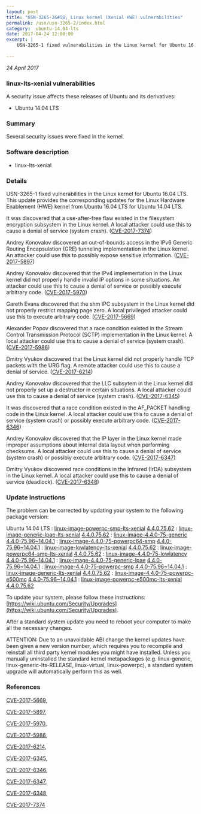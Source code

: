 ```yaml
---
layout: post
title: "USN-3265-2&#58; Linux kernel (Xenial HWE) vulnerabilities"
permalink: /usn/usn-3265-2/index.html
category:  ubuntu-14.04-lts
date: 2017-04-24 12:00:00
excerpt: |
    USN-3265-1 fixed vulnerabilities in the Linux kernel for Ubuntu 16.04 LTS. This update provides the corresponding updates for the Linux Hardware Enablement (HWE) kernel from Ubuntu 16.04 LTS for Ubuntu 14.04 LTS.
    
--- 
```

 
 

*24 April 2017*

### linux-lts-xenial vulnerabilities

A security issue affects these releases of Ubuntu and its derivatives:

* Ubuntu 14.04 LTS

### Summary

Several security issues were fixed in the kernel. 

### Software description

* linux-lts-xenial 

### Details

USN-3265-1 fixed vulnerabilities in the Linux kernel for Ubuntu 16.04 LTS. This update provides the corresponding updates for the Linux Hardware Enablement (HWE) kernel from Ubuntu 16.04 LTS for Ubuntu 14.04 LTS.

It was discovered that a use-after-free flaw existed in the filesystem encryption subsystem in the Linux kernel. A local attacker could use this to cause a denial of service (system crash). ([CVE-2017-7374](http://people.ubuntu.com/~ubuntu-security/cve/CVE-2017-7374))

Andrey Konovalov discovered an out-of-bounds access in the IPv6 Generic Routing Encapsulation (GRE) tunneling implementation in the Linux kernel. An attacker could use this to possibly expose sensitive information. ([CVE-2017-5897](http://people.ubuntu.com/~ubuntu-security/cve/CVE-2017-5897))

Andrey Konovalov discovered that the IPv4 implementation in the Linux kernel did not properly handle invalid IP options in some situations. An attacker could use this to cause a denial of service or possibly execute arbitrary code. ([CVE-2017-5970](http://people.ubuntu.com/~ubuntu-security/cve/CVE-2017-5970))

Gareth Evans discovered that the shm IPC subsystem in the Linux kernel did not properly restrict mapping page zero. A local privileged attacker could use this to execute arbitrary code. ([CVE-2017-5669](http://people.ubuntu.com/~ubuntu-security/cve/CVE-2017-5669))

Alexander Popov discovered that a race condition existed in the Stream Control Transmission Protocol (SCTP) implementation in the Linux kernel. A local attacker could use this to cause a denial of service (system crash). ([CVE-2017-5986](http://people.ubuntu.com/~ubuntu-security/cve/CVE-2017-5986))

Dmitry Vyukov discovered that the Linux kernel did not properly handle TCP packets with the URG flag. A remote attacker could use this to cause a denial of service. ([CVE-2017-6214](http://people.ubuntu.com/~ubuntu-security/cve/CVE-2017-6214))

Andrey Konovalov discovered that the LLC subsytem in the Linux kernel did not properly set up a destructor in certain situations. A local attacker could use this to cause a denial of service (system crash). ([CVE-2017-6345](http://people.ubuntu.com/~ubuntu-security/cve/CVE-2017-6345))

It was discovered that a race condition existed in the AF_PACKET handling code in the Linux kernel. A local attacker could use this to cause a denial of service (system crash) or possibly execute arbitrary code. ([CVE-2017-6346](http://people.ubuntu.com/~ubuntu-security/cve/CVE-2017-6346))

Andrey Konovalov discovered that the IP layer in the Linux kernel made improper assumptions about internal data layout when performing checksums. A local attacker could use this to cause a denial of service (system crash) or possibly execute arbitrary code. ([CVE-2017-6347](http://people.ubuntu.com/~ubuntu-security/cve/CVE-2017-6347))

Dmitry Vyukov discovered race conditions in the Infrared (IrDA) subsystem in the Linux kernel. A local attacker could use this to cause a denial of service (deadlock). ([CVE-2017-6348](http://people.ubuntu.com/~ubuntu-security/cve/CVE-2017-6348)) 

### Update instructions

The problem can be corrected by updating your system to the following package version:

Ubuntu 14.04 LTS
 : [linux-image-powerpc-smp-lts-xenial](https://launchpad.net/ubuntu/+source/linux-lts-xenial) <span> [4.4.0.75.62](https://launchpad.net/ubuntu/+source/linux-lts-xenial/4.4.0-75.96~14.04.1) </span> 
 : [linux-image-generic-lpae-lts-xenial](https://launchpad.net/ubuntu/+source/linux-lts-xenial) <span> [4.4.0.75.62](https://launchpad.net/ubuntu/+source/linux-lts-xenial/4.4.0-75.96~14.04.1) </span> 
 : [linux-image-4.4.0-75-generic](https://launchpad.net/ubuntu/+source/linux-lts-xenial) <span> [4.4.0-75.96~14.04.1](https://launchpad.net/ubuntu/+source/linux-lts-xenial/4.4.0-75.96~14.04.1) </span> 
 : [linux-image-4.4.0-75-powerpc64-smp](https://launchpad.net/ubuntu/+source/linux-lts-xenial) <span> [4.4.0-75.96~14.04.1](https://launchpad.net/ubuntu/+source/linux-lts-xenial/4.4.0-75.96~14.04.1) </span> 
 : [linux-image-lowlatency-lts-xenial](https://launchpad.net/ubuntu/+source/linux-lts-xenial) <span> [4.4.0.75.62](https://launchpad.net/ubuntu/+source/linux-lts-xenial/4.4.0-75.96~14.04.1) </span> 
 : [linux-image-powerpc64-smp-lts-xenial](https://launchpad.net/ubuntu/+source/linux-lts-xenial) <span> [4.4.0.75.62](https://launchpad.net/ubuntu/+source/linux-lts-xenial/4.4.0-75.96~14.04.1) </span> 
 : [linux-image-4.4.0-75-lowlatency](https://launchpad.net/ubuntu/+source/linux-lts-xenial) <span> [4.4.0-75.96~14.04.1](https://launchpad.net/ubuntu/+source/linux-lts-xenial/4.4.0-75.96~14.04.1) </span> 
 : [linux-image-4.4.0-75-generic-lpae](https://launchpad.net/ubuntu/+source/linux-lts-xenial) <span> [4.4.0-75.96~14.04.1](https://launchpad.net/ubuntu/+source/linux-lts-xenial/4.4.0-75.96~14.04.1) </span> 
 : [linux-image-4.4.0-75-powerpc-smp](https://launchpad.net/ubuntu/+source/linux-lts-xenial) <span> [4.4.0-75.96~14.04.1](https://launchpad.net/ubuntu/+source/linux-lts-xenial/4.4.0-75.96~14.04.1) </span> 
 : [linux-image-generic-lts-xenial](https://launchpad.net/ubuntu/+source/linux-lts-xenial) <span> [4.4.0.75.62](https://launchpad.net/ubuntu/+source/linux-lts-xenial/4.4.0-75.96~14.04.1) </span> 
 : [linux-image-4.4.0-75-powerpc-e500mc](https://launchpad.net/ubuntu/+source/linux-lts-xenial) <span> [4.4.0-75.96~14.04.1](https://launchpad.net/ubuntu/+source/linux-lts-xenial/4.4.0-75.96~14.04.1) </span> 
 : [linux-image-powerpc-e500mc-lts-xenial](https://launchpad.net/ubuntu/+source/linux-lts-xenial) <span> [4.4.0.75.62](https://launchpad.net/ubuntu/+source/linux-lts-xenial/4.4.0-75.96~14.04.1) </span> 

To update your system, please follow these instructions: [https://wiki.ubuntu.com/Security/Upgrades](https://wiki.ubuntu.com/Security/Upgrades).

After a standard system update you need to reboot your computer to make all the necessary changes.

ATTENTION: Due to an unavoidable ABI change the kernel updates have been given a new version number, which requires you to recompile and reinstall all third party kernel modules you might have installed. Unless you manually uninstalled the standard kernel metapackages (e.g. linux-generic, linux-generic-lts-RELEASE, linux-virtual, linux-powerpc), a standard system upgrade will automatically perform this as well. 

### References

 
 [CVE-2017-5669](http://people.ubuntu.com/~ubuntu-security/cve/CVE-2017-5669), 

 [CVE-2017-5897](http://people.ubuntu.com/~ubuntu-security/cve/CVE-2017-5897), 

 [CVE-2017-5970](http://people.ubuntu.com/~ubuntu-security/cve/CVE-2017-5970), 

 [CVE-2017-5986](http://people.ubuntu.com/~ubuntu-security/cve/CVE-2017-5986), 

 [CVE-2017-6214](http://people.ubuntu.com/~ubuntu-security/cve/CVE-2017-6214), 

 [CVE-2017-6345](http://people.ubuntu.com/~ubuntu-security/cve/CVE-2017-6345), 

 [CVE-2017-6346](http://people.ubuntu.com/~ubuntu-security/cve/CVE-2017-6346), 

 [CVE-2017-6347](http://people.ubuntu.com/~ubuntu-security/cve/CVE-2017-6347), 

 [CVE-2017-6348](http://people.ubuntu.com/~ubuntu-security/cve/CVE-2017-6348), 

 [CVE-2017-7374](http://people.ubuntu.com/~ubuntu-security/cve/CVE-2017-7374)
 

